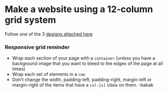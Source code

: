 # Make a website using a 12-column grid system

Follow one of the 3 [designs attached here](https://classroom.google.com/u/0/c/Mzk3NDA1NjA4MTVa/a/NjE3NDA1ODQ5MDha/details)

### Responsive grid reminder

- Wrap each section of your page with a `container` (unless you have a background image that you want to bleed to the edges of the page at all times)
- Wrap each set of elements in a `row`
- Don't change the width, padding-left, padding-right, margin-left or margin-right of the items that have a `col-[x]` class on them.
-babak 
